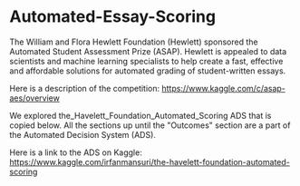 # Automated-Essay-Scoring

The William and Flora Hewlett Foundation (Hewlett) sponsored the Automated Student Assessment Prize (ASAP). Hewlett is appealed to data scientists and machine learning specialists to help create a fast, effective and affordable solutions for automated grading of student-written essays.

Here is a description of the competition: https://www.kaggle.com/c/asap-aes/overview

We explored the_Havelett_Foundation_Automated_Scoring ADS that is copied below. All the sections up until the "Outcomes" section are a part of the Automated Decision System (ADS).

Here is a link to the ADS on Kaggle: https://www.kaggle.com/irfanmansuri/the-havelett-foundation-automated-scoring
